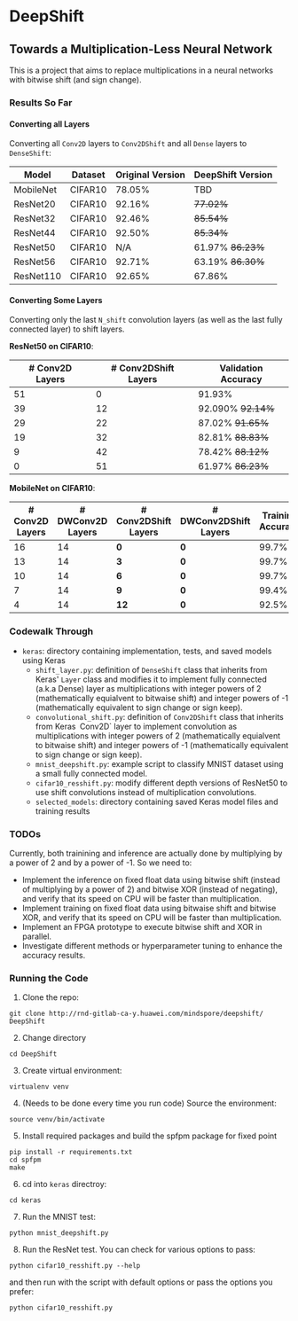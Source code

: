 # DeepShift
## Towards a Multiplication-Less Neural Network

This is a project that aims to replace multiplications in a neural networks with bitwise shift (and sign change).

### Results So Far
#### Converting all Layers
Converting all `Conv2D` layers to `Conv2DShift` and all `Dense` layers to `DenseShift`:

| Model | Dataset | Original Version | DeepShift Version | 
|-------| ------- | -------------------------- | ----------------------------- |
| MobileNet | CIFAR10 | 78.05% | TBD |
| ResNet20 | CIFAR10 | 92.16% | <del>77.02%<del> |
| ResNet32 | CIFAR10 | 92.46% | <del>85.54%<del> |
| ResNet44 | CIFAR10 | 92.50% | <del>85.34%<del> |
| ResNet50 | CIFAR10 | N/A | 61.97% <del>86.23%<del> |
| ResNet56 | CIFAR10 | 92.71% |  63.19% <del>86.30%<del> |
| ResNet110 | CIFAR10 | 92.65% | 67.86% |

#### Converting Some Layers
Converting only the last `N_shift` convolution layers (as well as the last fully connected layer) to shift layers.

**ResNet50 on CIFAR10**:

| # Conv2D Layers | **# Conv2DShift Layers** | **Validation Accuracy** |
| --------------- | -------------------- | ------------------- |
| 51 | 0 | 91.93% |
| 39 | 12 | 92.090% <del>92.14%<del> |
| 29 | 22 | 87.02% <del>91.65%<del> |
| 19 | 32 | 82.81% <del>88.83%<del> |
| 9 | 42 | 78.42% <del>88.12%<del> |
| 0 | 51 | 61.97% <del>86.23%<del> |

**MobileNet on CIFAR10**:

| # Conv2D Layers | # DWConv2D Layers | **# Conv2DShift Layers** | **# DWConv2DShift Layers** | Training Accuracy | **Validation Accuracy** |
| --------------- | ----------------- | -------------------- | ---------------------- | ----------------- | ------------------- |
| 16 | 14 | **0** | **0** | 99.7% | **78.05%** |
| 13 | 14 | **3** | **0** | 99.7% | **79.11%** |
| 10 | 14 | **6** | **0** | 99.7% | **78.15%** |
| 7 | 14 | **9** | **0** | 99.4% | **76.69%** |
| 4 | 14 | **12** | **0** | 92.5% | **73.23%** |


### Codewalk Through
* `keras`: directory containing implementation, tests, and saved models using Keras
    * `shift_layer.py`: definition of `DenseShift` class that inherits from Keras' `Layer` class and modifies it to implement fully connected (a.k.a Dense) layer as multiplications with integer powers of 2 (mathematically equialvent to bitwaise shift) and  integer powers of -1 (mathematically equivalent to sign change or sign keep). 
    * `convolutional_shift.py`: definition of `Conv2DShift` class that inherits from Keras` `Conv2D` layer to implement convolution as multiplications with integer powers of 2 (mathematically equialvent to bitwaise shift) and  integer powers of -1 (mathematically equivalent to sign change or sign keep).
    * `mnist_deepshift.py`: example script to classify MNIST dataset using a small fully connected model.
    * `cifar10_resshift.py`: modify different depth versions of ResNet50 to use shift convolutions instead of multiplication convolutions.
    * `selected_models`: directory containing saved Keras model files and training results

### TODOs
Currently, both trainining and inference are actually done by multiplying by a power of 2 and by a power of -1.
So we need to:
- Implement the inference on fixed float data using bitwise shift (instead of multiplying by a power of 2) and bitwise XOR (instead of negating), and verify that its speed on CPU will be faster than multiplication.
- Implement training on fixed float data using bitwaise shift and bitwise XOR, and verify that its speed on CPU will be faster than multiplication.
- Implement an FPGA prototype to execute bitwise shift and XOR  in parallel.
- Investigate different methods or hyperparameter tuning to enhance the accuracy results.

### Running the Code
1. Clone the repo:
```
git clone http://rnd-gitlab-ca-y.huawei.com/mindspore/deepshift/ DeepShift
```
2. Change directory
```
cd DeepShift
```
3. Create virtual environment: 
```
virtualenv venv
```
4. (Needs to be done every time you run code) Source the environment:
```
source venv/bin/activate
```
5. Install required packages and build the spfpm package for fixed point
```
pip install -r requirements.txt
cd spfpm
make
```
6. cd into `keras` directroy:
```
cd keras
```
7. Run the MNIST test:
```
python mnist_deepshift.py
```
8. Run the ResNet test. You can check for various options to pass:
```
python cifar10_resshift.py --help
```
and then run with the script with default options or pass the options you prefer:
```
python cifar10_resshift.py
```
